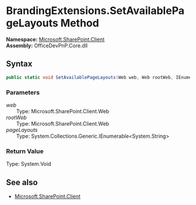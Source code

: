 # BrandingExtensions.SetAvailablePageLayouts Method  
  

**Namespace:** [Microsoft.SharePoint.Client](Microsoft.SharePoint.Client.md)  
**Assembly:** OfficeDevPnP.Core.dll  
## Syntax
```C#
public static void SetAvailablePageLayouts(Web web, Web rootWeb, IEnumerable<String> pageLayouts)
```
### Parameters
*web*  
&emsp;&emsp;Type: Microsoft.SharePoint.Client.Web  
*rootWeb*  
&emsp;&emsp;Type: Microsoft.SharePoint.Client.Web  
*pageLayouts*  
&emsp;&emsp;Type: System.Collections.Generic.IEnumerable<System.String>  
### Return Value
Type: System.Void  

## See also
- [Microsoft.SharePoint.Client](Microsoft.SharePoint.Client.md)

